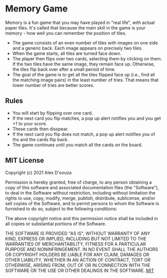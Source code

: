 # Memory Game
Memory is a fun game that you may have played in "real life", with actual paper tiles. It's called that because the main skill in the game is your memory - how well you can remember the position of tiles.
* The game consists of an even number of tiles with images on one side and a generic back. Each image appears on precisely two tiles.
* When the game starts, all tiles are turned face down.
* The player then flips over two cards, selecting them by clicking on them. If the two tiles have the same image, they remain face up. Otherwise, the tiles flip back over after a small period of time.
* The goal of the game is to get all the tiles flipped face up (i.e., find all the matching image pairs) in the least number of tries. That means that lower number of tries are better scores.

## Rules
* You will start by flipping over one card.
* If the next card you flip matches, a pop up alert notifies you and you get +1 to your score.
* These cards then disspear.
* If the next card you flip does not match, a pop up alert notifies you of ths and the cards flip back.
* The game continues until you match all the cards on the board.

## MIT License

Copyright (c) 2021 Alex D'souza

Permission is hereby granted, free of charge, to any person obtaining a copy
of this software and associated documentation files (the "Software"), to deal
in the Software without restriction, including without limitation the rights
to use, copy, modify, merge, publish, distribute, sublicense, and/or sell
copies of the Software, and to permit persons to whom the Software is
furnished to do so, subject to the following conditions:

The above copyright notice and this permission notice shall be included in all
copies or substantial portions of the Software.

THE SOFTWARE IS PROVIDED "AS IS", WITHOUT WARRANTY OF ANY KIND, EXPRESS OR
IMPLIED, INCLUDING BUT NOT LIMITED TO THE WARRANTIES OF MERCHANTABILITY,
FITNESS FOR A PARTICULAR PURPOSE AND NONINFRINGEMENT. IN NO EVENT SHALL THE
AUTHORS OR COPYRIGHT HOLDERS BE LIABLE FOR ANY CLAIM, DAMAGES OR OTHER
LIABILITY, WHETHER IN AN ACTION OF CONTRACT, TORT OR OTHERWISE, ARISING FROM,
OUT OF OR IN CONNECTION WITH THE SOFTWARE OR THE USE OR OTHER DEALINGS IN THE
SOFTWARE.
[MIT](LICENSE)
